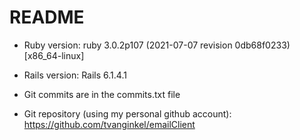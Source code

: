 # README

* Ruby version: ruby 3.0.2p107 (2021-07-07 revision 0db68f0233) [x86_64-linux]

* Rails version: Rails 6.1.4.1

* Git commits are in the commits.txt file

* Git repository (using my personal github account): https://github.com/tvanginkel/emailClient
